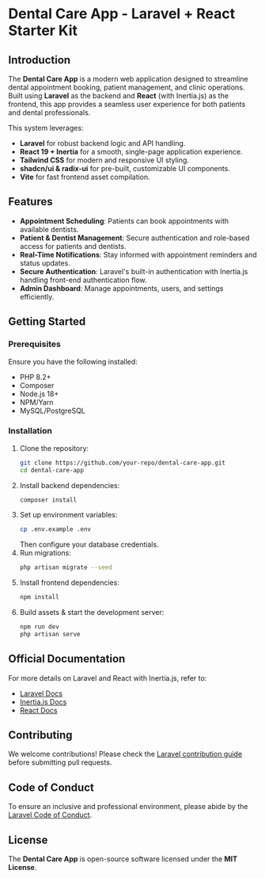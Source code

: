 # Dental Care App - Laravel + React Starter Kit

## Introduction

The **Dental Care App** is a modern web application designed to streamline dental appointment booking, patient management, and clinic operations. Built using **Laravel** as the backend and **React** (with Inertia.js) as the frontend, this app provides a seamless user experience for both patients and dental professionals.

This system leverages:
- **Laravel** for robust backend logic and API handling.
- **React 19 + Inertia** for a smooth, single-page application experience.
- **Tailwind CSS** for modern and responsive UI styling.
- **shadcn/ui & radix-ui** for pre-built, customizable UI components.
- **Vite** for fast frontend asset compilation.

## Features
- **Appointment Scheduling**: Patients can book appointments with available dentists.
- **Patient & Dentist Management**: Secure authentication and role-based access for patients and dentists.
- **Real-Time Notifications**: Stay informed with appointment reminders and status updates.
- **Secure Authentication**: Laravel's built-in authentication with Inertia.js handling front-end authentication flow.
- **Admin Dashboard**: Manage appointments, users, and settings efficiently.

## Getting Started

### Prerequisites
Ensure you have the following installed:
- PHP 8.2+
- Composer
- Node.js 18+
- NPM/Yarn
- MySQL/PostgreSQL

### Installation
1. Clone the repository:
   ```sh
   git clone https://github.com/your-repo/dental-care-app.git
   cd dental-care-app
   ```
2. Install backend dependencies:
   ```sh
   composer install
   ```
3. Set up environment variables:
   ```sh
   cp .env.example .env
   ```
   Then configure your database credentials.
4. Run migrations:
   ```sh
   php artisan migrate --seed
   ```
5. Install frontend dependencies:
   ```sh
   npm install
   ```
6. Build assets & start the development server:
   ```sh
   npm run dev
   php artisan serve
   ```

## Official Documentation

For more details on Laravel and React with Inertia.js, refer to:
- [Laravel Docs](https://laravel.com/docs)
- [Inertia.js Docs](https://inertiajs.com)
- [React Docs](https://react.dev)

## Contributing

We welcome contributions! Please check the [Laravel contribution guide](https://laravel.com/docs/contributions) before submitting pull requests.

## Code of Conduct

To ensure an inclusive and professional environment, please abide by the [Laravel Code of Conduct](https://laravel.com/docs/contributions#code-of-conduct).

## License

The **Dental Care App** is open-source software licensed under the **MIT License**.

